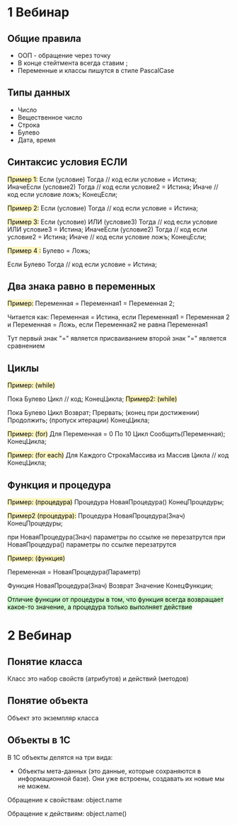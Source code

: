 # 1 Вебинар
## Общие правила
- ООП - обращение через точку
- В конце стейтмента всегда ставим ;
- Переменные и классы пишутся в стиле PascalCase

## Типы данных
- Число
- Вещественное число
- Строка
- Булево
- Дата, время
## Синтаксис условия ЕСЛИ

<mark style="background: #FFF3A3A6;">Пример 1:</mark> 
Если (условие) Тогда
  // код если условие = Истина; 
ИначеЕсли (условие2) Тогда
  // код если условие2 = Истина;
Иначе 
  // код если условие ложъ;
КонецЕсли;

<mark style="background: #FFF3A3A6;">Пример 2:</mark> 
Если (условие) Тогда
  // код если условие = Истина; 

<mark style="background: #FFF3A3A6;">Пример 3:</mark> 
Если (условие) ИЛИ (условие3) Тогда
  // код если условие ИЛИ условие3 = Истина; 
ИначеЕсли (условие2) Тогда
  // код если условие2 = Истина;
Иначе 
  // код если условие ложъ;
КонецЕсли;

<mark style="background: #FFF3A3A6;">Пример 4 :</mark> 
Булево = Ложь;

Если Булево Тогда
  // код если условие = Истина; 

## Два знака равно в переменных
<mark style="background: #FFF3A3A6;">Пример:</mark> 
Переменная = Переменная1 = Переменная 2;

Читается как: 
Переменная = Истина, если Переменная1 = Переменная 2
и Переменная = Ложь, если Переменная2 не равна Переменная1

Тут первый знак "=" является присваиванием
второй знак "=" является сравнением

## Циклы

<mark style="background: #FFF3A3A6;">Пример: (while)</mark> 

Пока Булево Цикл
  // код;
КонецЦикла;
<mark style="background: #FFF3A3A6;">Пример2: (while)</mark> 

Пока Булево Цикл
  Возврат;
  Прервать; (конец при достижении)
  Продолжить; (пропуск итерации)
КонецЦикла;

<mark style="background: #FFF3A3A6;">Пример: (for)</mark> 
Для Переменная = 0 По 10 Цикл
  Сообщить(Переменная);
КонецЦикла;

<mark style="background: #FFF3A3A6;">Пример: (for each)</mark> 
Для Каждого СтрокаМассива из Массив Цикла
  // код
КонецЦикла;

## Функция и процедура

<mark style="background: #FFF3A3A6;">Пример: (процедура)</mark> 
Процедура НоваяПроцедура()
КонецПроцедуры;

<mark style="background: #FFF3A3A6;">Пример2 (процедура):</mark> 
Процедура НоваяПроцедура(Знач)
КонецПроцедуры;


при НоваяПроцедура(Знач) параметры по ссылке не перезатрутся
при НоваяПроцедура() параметры по ссылке перезатрутся


<mark style="background: #FFF3A3A6;">Пример: (функция)</mark> 

Переменная = НоваяПроцедура(Параметр)

Функция НоваяПроцедура(Знач)
  Возврат Значение
КонецФункции;

<mark style="background: #BBFABBA6;">Отличие функции от процедуры в том, что функция всегда возвращает какое-то значение, а процедура только выполняет действие</mark> 

#  2 Вебинар
## Понятие класса
Класс это набор свойств (атрибутов) и действий (методов)

## Понятие объекта
Объект это экземпляр класса

## Объекты в 1С
В 1С объекты делятся на три вида:
- Объекты мета-данных (это данные, которые сохраняются в информационной базе). Они уже встроены, создавать их новые мы не можем.




Обращение к свойствам:
object.name

Обращение к действиям:
object.name()